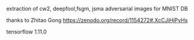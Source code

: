 
 extraction of cw2, deepfool,fsgm, jsma adversarial images for MNIST DB

thanks to  Zhitao Gong https://zenodo.org/record/1154272#.XcCJiHjPyHs

tensorflow 1.11.0

